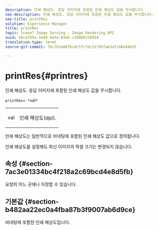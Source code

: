 ```yaml
---
description: 인쇄 해상도. 응답 이미지에 포함된 인쇄 해상도 값을 무시합니다.
seo-description: 인쇄 해상도. 응답 이미지에 포함된 인쇄 해상도 값을 무시합니다.
seo-title: printRes
solution: Experience Manager
title: printRes
topic: Scene7 Image Serving - Image Rendering API
uuid: 5bca705a-3a48-4e5e-83eb-c200b6318564
translation-type: tm+mt
source-git-commit: 7bc7b3a86fbcdc57cfdc31745fae3afc06e44b15

---
```



# printRes{#printres}

인쇄 해상도. 응답 이미지에 포함된 인쇄 해상도 값을 무시합니다.

`printRes= *`val`*`

<table id="simpletable_3B5576DD070547538E74D4059B3E8251"> 
 <tr class="strow"> 
  <td class="stentry"> <p><span class="varname"> val</span> </p> </td> 
  <td class="stentry"> <p>인쇄 해상도(dpi). </p></td> 
 </tr> 
</table>

인쇄 해상도는 일반적으로 비네팅에 포함된 인쇄 해상도 값으로 정의됩니다.

인쇄 해상도를 설정해도 회신 이미지의 픽셀 크기는 변경되지 않습니다.

## 속성 {#section-7ac3e01334bc4f218a2c69bcd4e8d5fb}

요청의 어느 곳에나 지정할 수 있습니다.

## 기본값 {#section-b482aa22ec0a4fba87b3f9007ab6d9ce}

비네팅에 포함된 인쇄 해상도입니다.
